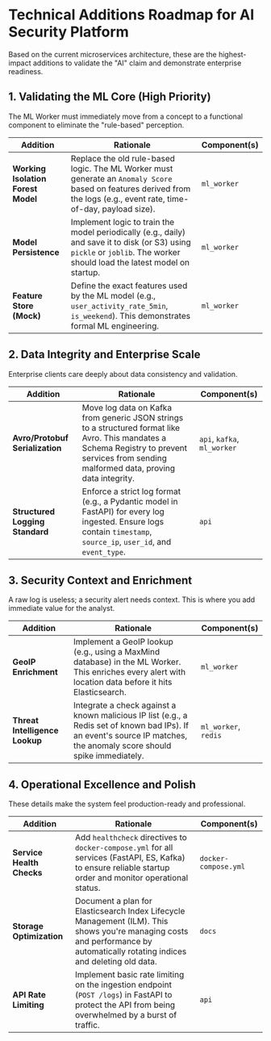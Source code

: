 # Technical Additions Roadmap for AI Security Platform

Based on the current microservices architecture, these are the highest-impact additions to validate the "AI" claim and demonstrate enterprise readiness.

## 1. Validating the ML Core (High Priority)
The ML Worker must immediately move from a concept to a functional component to eliminate the "rule-based" perception.

| Addition | Rationale | Component(s) |
|---|---|---|
| **Working Isolation Forest Model** | Replace the old rule-based logic. The ML Worker must generate an `Anomaly Score` based on features derived from the logs (e.g., event rate, time-of-day, payload size). | `ml_worker` |
| **Model Persistence** | Implement logic to train the model periodically (e.g., daily) and save it to disk (or S3) using `pickle` or `joblib`. The worker should load the latest model on startup. | `ml_worker` |
| **Feature Store (Mock)** | Define the exact features used by the ML model (e.g., `user_activity_rate_5min`, `is_weekend`). This demonstrates formal ML engineering. | `ml_worker` |

## 2. Data Integrity and Enterprise Scale
Enterprise clients care deeply about data consistency and validation.

| Addition | Rationale | Component(s) |
|---|---|---|
| **Avro/Protobuf Serialization** | Move log data on Kafka from generic JSON strings to a structured format like Avro. This mandates a Schema Registry to prevent services from sending malformed data, proving data integrity. | `api`, `kafka`, `ml_worker` |
| **Structured Logging Standard** | Enforce a strict log format (e.g., a Pydantic model in FastAPI) for every log ingested. Ensure logs contain `timestamp`, `source_ip`, `user_id`, and `event_type`. | `api` |

## 3. Security Context and Enrichment
A raw log is useless; a security alert needs context. This is where you add immediate value for the analyst.

| Addition | Rationale | Component(s) |
|---|---|---|
| **GeoIP Enrichment** | Implement a GeoIP lookup (e.g., using a MaxMind database) in the ML Worker. This enriches every alert with location data before it hits Elasticsearch. | `ml_worker` |
| **Threat Intelligence Lookup** | Integrate a check against a known malicious IP list (e.g., a Redis set of known bad IPs). If an event's source IP matches, the anomaly score should spike immediately. | `ml_worker`, `redis` |

## 4. Operational Excellence and Polish
These details make the system feel production-ready and professional.

| Addition | Rationale | Component(s) |
|---|---|---|
| **Service Health Checks** | Add `healthcheck` directives to `docker-compose.yml` for all services (FastAPI, ES, Kafka) to ensure reliable startup order and monitor operational status. | `docker-compose.yml` |
| **Storage Optimization** | Document a plan for Elasticsearch Index Lifecycle Management (ILM). This shows you're managing costs and performance by automatically rotating indices and deleting old data. | `docs` |
| **API Rate Limiting** | Implement basic rate limiting on the ingestion endpoint (`POST /logs`) in FastAPI to protect the API from being overwhelmed by a burst of traffic. | `api` |

